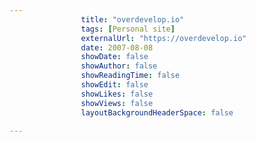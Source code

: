 ---
                title: "overdevelop.io"
                tags: [Personal site]
                externalUrl: "https://overdevelop.io"
                date: 2007-08-08
                showDate: false
                showAuthor: false
                showReadingTime: false
                showEdit: false
                showLikes: false
                showViews: false
                layoutBackgroundHeaderSpace: false
                ---

